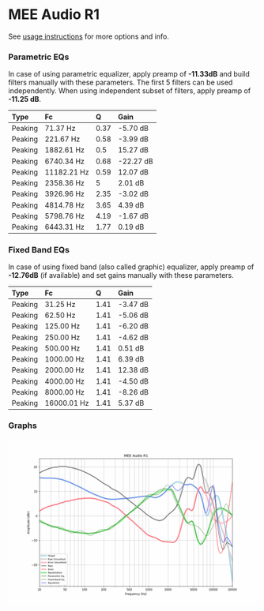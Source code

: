 # MEE Audio R1
See [usage instructions](https://github.com/jaakkopasanen/AutoEq#usage) for more options and info.

### Parametric EQs
In case of using parametric equalizer, apply preamp of **-11.33dB** and build filters manually
with these parameters. The first 5 filters can be used independently.
When using independent subset of filters, apply preamp of **-11.25 dB**.

| Type    | Fc          |    Q | Gain      |
|:--------|:------------|:-----|:----------|
| Peaking | 71.37 Hz    | 0.37 | -5.70 dB  |
| Peaking | 221.67 Hz   | 0.58 | -3.99 dB  |
| Peaking | 1882.61 Hz  | 0.5  | 15.27 dB  |
| Peaking | 6740.34 Hz  | 0.68 | -22.27 dB |
| Peaking | 11182.21 Hz | 0.59 | 12.07 dB  |
| Peaking | 2358.36 Hz  | 5    | 2.01 dB   |
| Peaking | 3926.96 Hz  | 2.35 | -3.02 dB  |
| Peaking | 4814.78 Hz  | 3.65 | 4.39 dB   |
| Peaking | 5798.76 Hz  | 4.19 | -1.67 dB  |
| Peaking | 6443.31 Hz  | 1.77 | 0.19 dB   |

### Fixed Band EQs
In case of using fixed band (also called graphic) equalizer, apply preamp of **-12.76dB**
(if available) and set gains manually with these parameters.

| Type    | Fc          |    Q | Gain     |
|:--------|:------------|:-----|:---------|
| Peaking | 31.25 Hz    | 1.41 | -3.47 dB |
| Peaking | 62.50 Hz    | 1.41 | -5.06 dB |
| Peaking | 125.00 Hz   | 1.41 | -6.20 dB |
| Peaking | 250.00 Hz   | 1.41 | -4.62 dB |
| Peaking | 500.00 Hz   | 1.41 | 0.51 dB  |
| Peaking | 1000.00 Hz  | 1.41 | 6.39 dB  |
| Peaking | 2000.00 Hz  | 1.41 | 12.38 dB |
| Peaking | 4000.00 Hz  | 1.41 | -4.50 dB |
| Peaking | 8000.00 Hz  | 1.41 | -8.26 dB |
| Peaking | 16000.01 Hz | 1.41 | 5.37 dB  |

### Graphs
![](./MEE%20Audio%20R1.png)